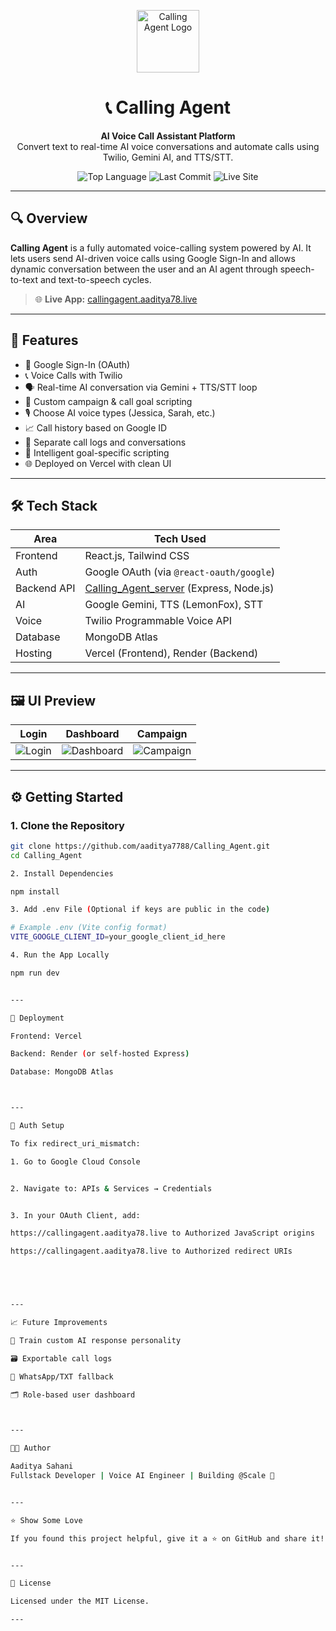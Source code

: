 
<p align="center">
  <img src="https://img.icons8.com/external-flatart-icons-outline-flatarticons/64/000000/external-call-center-web-optimization-flatart-icons-outline-flatarticons.png" alt="Calling Agent Logo" width="100" height="100" />
</p>

<h1 align="center">📞 Calling Agent</h1>

<p align="center">
  <strong>AI Voice Call Assistant Platform</strong><br/>
  Convert text to real-time AI voice conversations and automate calls using Twilio, Gemini AI, and TTS/STT.
</p>

<p align="center">
  <img alt="Top Language" src="https://img.shields.io/github/languages/top/aaditya7788/Calling_Agent?color=blueviolet">
  <img alt="Last Commit" src="https://img.shields.io/github/last-commit/aaditya7788/Calling_Agent?color=green">
  <img alt="Live Site" src="https://img.shields.io/badge/Live-Demo-green">
</p>

---

## 🔍 Overview

**Calling Agent** is a fully automated voice-calling system powered by AI. It lets users send AI-driven voice calls using Google Sign-In and allows dynamic conversation between the user and an AI agent through speech-to-text and text-to-speech cycles.

> 🌐 **Live App:** [callingagent.aaditya78.live](https://callingagent.aaditya78.live)

---

## 🧠 Features

- 🔐 Google Sign-In (OAuth)
- 📞 Voice Calls with Twilio
- 🗣️ Real-time AI conversation via Gemini + TTS/STT loop
- 💬 Custom campaign & call goal scripting
- 🎙️ Choose AI voice types (Jessica, Sarah, etc.)
- 📈 Call history based on Google ID
- 📂 Separate call logs and conversations
- 🎯 Intelligent goal-specific scripting
- 🌐 Deployed on Vercel with clean UI

---

## 🛠️ Tech Stack

| Area         | Tech Used                                  |
|--------------|---------------------------------------------|
| Frontend     | React.js, Tailwind CSS                      |
| Auth         | Google OAuth (via `@react-oauth/google`)    |
| Backend API  | [Calling_Agent_server](https://github.com/aaditya7788/Calling_Agent_server) (Express, Node.js) |
| AI           | Google Gemini, TTS (LemonFox), STT          |
| Voice        | Twilio Programmable Voice API               |
| Database     | MongoDB Atlas                               |
| Hosting      | Vercel (Frontend), Render (Backend)         |

---

## 🖼️ UI Preview

| Login | Dashboard | Campaign |
|-------|-----------|----------|
| ![Login](https://i.imgur.com/j3WxKfL.png) | ![Dashboard](https://i.imgur.com/Zmd8Bxv.png) | ![Campaign](https://i.imgur.com/USYihvP.png) |

---

## ⚙️ Getting Started

### 1. Clone the Repository

```bash
git clone https://github.com/aaditya7788/Calling_Agent.git
cd Calling_Agent

2. Install Dependencies

npm install

3. Add .env File (Optional if keys are public in the code)

# Example .env (Vite config format)
VITE_GOOGLE_CLIENT_ID=your_google_client_id_here

4. Run the App Locally

npm run dev


---

📡 Deployment

Frontend: Vercel

Backend: Render (or self-hosted Express)

Database: MongoDB Atlas



---

🔐 Auth Setup

To fix redirect_uri_mismatch:

1. Go to Google Cloud Console


2. Navigate to: APIs & Services → Credentials


3. In your OAuth Client, add:

https://callingagent.aaditya78.live to Authorized JavaScript origins

https://callingagent.aaditya78.live to Authorized redirect URIs





---

📈 Future Improvements

🧠 Train custom AI response personality

🗃️ Exportable call logs

🔔 WhatsApp/TXT fallback

🗂️ Role-based user dashboard



---

👨‍💻 Author

Aaditya Sahani
Fullstack Developer | Voice AI Engineer | Building @Scale 🚀


---

⭐ Show Some Love

If you found this project helpful, give it a ⭐ on GitHub and share it!


---

📄 License

Licensed under the MIT License.

---

